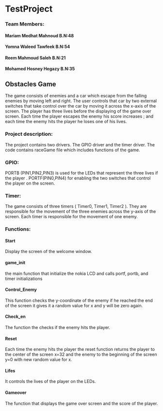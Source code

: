 # TestProject
<h3>Team Members:</h3>
<h4>Mariam Medhat Mahnoud B.N:48</h4>
<h4>Yomna Waleed Tawfeek B.N:54</h4>
<h4>Reem Mahmoud Saleh B.N:21</h4>
<h4>Mohamed Hosney Hegazy B.N:35</h4>


<h2>Obstacles Game</h2>
The game consists of enemies and a car which escape from the 
falling enemies by moving left and right. The user controls that 
car by two external switches that take control over the car by 
moving it across the x-axis of the screen. The player has three 
lives before the displaying of the game over screen. Each time 
the player escapes the enemy his score increases ; and each 
time the enemy hits the player he loses one of his lives.

<h3>Project description:</h3>
The project contains two drivers. The GPIO driver and the timer 
driver. The code contains raceGame file which includes functions 
of the game.


<h3>GPIO:</h3>
PORTB (PIN1,PIN2,PIN3) is used for the LEDs that represent the 
three lives if the player . PORTF(PIN0,PIN4) for enabling the two 
switches that control the player on the screen. 
<h3>Timer:</h3>
The game consists of three timers ( Timer0, Timer1, Timer2 ).
They are responsible for the movement of the three enemies 
across the y-axis of the screen. Each timer is responsible for the 
movement of one enemy.
<h3>Functions:</h3>
<h4>Start</h4>
Display the screen of the welcome window.
<h4>game_init</h4>
the main function that initialize the nokia LCD and calls portf, 
portb, and timer initializations
<h4>Control_Enemy</h4> 
This function checks the y-coordinate of the enemy if he 
reached the end of the screen it gives it a random value for x 
and y will be zero again. 
<h4>Check_en</h4>
The function the checks if the enemy hits the player.
<h4>Reset</h4>
Each time the enemy hits the player the reset function returns 
the player to the center of the screen x=32 and the enemy to 
the beginning of the screen y=0 with new random value for x.
<h4>Lifes</h4>
It controls the lives of the player on the LEDs.
<h4>Gameover</h4>
The function that displays the game over screen and the score 
of the player.
